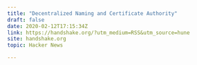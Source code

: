 ```yaml
---
title: "Decentralized Naming and Certificate Authority"
draft: false
date: 2020-02-12T17:15:34Z
link: https://handshake.org/?utm_medium=RSS&utm_source=hune
site: handshake.org
topic: Hacker News  

---
```

